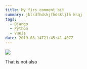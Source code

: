 ```yaml
---
title: My firs comment bit
summary: jklsdfhdskjfhdskljfh ksqj
tags:
  - Django
  - Python
  - VueJs
date: 2019-08-14T21:45:41.407Z
---
```



![](/uploads/computer-hands-laptop-2115217.jpg)



That is not also
